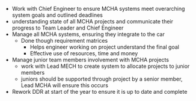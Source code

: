 
- Work with Chief Engineer to ensure MCHA systems meet overarching system goals and outlined deadlines
- understanding state of all MCHA projects and communicate their progress to Team Leader and Chief Engineer
- Manage all MCHA systems, ensuring they integrate to the car
	- Done though requirement matrices 
		- Helps engineer working on project understand the final goal
		- Effective use of resources, time and money
- Manage junior team members involvement with MCHA projects
	- work with Lead MECH to create system to allocate projects to junior members
	- juniors should be supported through project by a senior member, Lead MCHA will ensure this occurs
- Rework DDR at start of the year to ensure it is up to date and complete